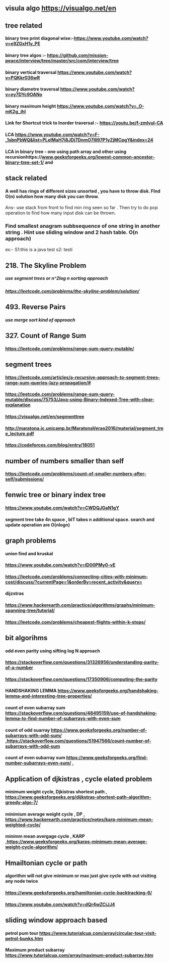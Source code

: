 ## visula algo https://visualgo.net/en

## tree related 
#### binary tree print diagonal wise:-https://www.youtube.com/watch?v=e9ZGxH1y_PE
#### binary tree algos :- https://github.com/mission-peace/interview/tree/master/src/com/interview/tree
#### binary vertical traversal https://www.youtube.com/watch?v=PQKkr036wR
#### binary diametre traversal https://www.youtube.com/watch?v=ey7DYc9OANo
#### binary maximum height https://www.youtube.com/watch?v=_O-mK2g_jhI
#### Link for Shortcut trick to Inorder traversal :-  https://youtu.be/f-zmIvul-CA
#### LCA https://www.youtube.com/watch?v=F-_1sbnPbWQ&list=PLeIMaH7i8JDj7DnmO7lll97P1yZjMCpgY&index=24
#### LCA in binary tree - one using path array and other using recursionhttps://www.geeksforgeeks.org/lowest-common-ancestor-binary-tree-set-1/   and 



## stack related
#### A well has rings of different sizes unsorted , you have to throw disk. FInd O(n) solution how many disk you can throw.
 Ans- use stack from front to find min ring seen so far . Then try to do pop operation to find how many input disk can be thrown.
### Find smallest anagram subbsequence of one string in another string . Hint use sliding window and 2 hash table. O(n approach)
ex:- S1:this  is a java test  s2: testi

## 218. The Skyline Problem
##### use segment trees or n^2log n sorting approach
##### https://leetcode.com/problems/the-skyline-problem/solution/

## 493. Reverse Pairs
##### use merge sort kind of approach

## 327. Count of Range Sum
#### https://leetcode.com/problems/range-sum-query-mutable/


## segment trees
#### https://leetcode.com/articles/a-recursive-approach-to-segment-trees-range-sum-queries-lazy-propagation/#

#### https://leetcode.com/problems/range-sum-query-mutable/discuss/75753/Java-using-Binary-Indexed-Tree-with-clear-explanation
#### https://visualgo.net/en/segmenttree
#### http://maratona.ic.unicamp.br/MaratonaVerao2016/material/segment_tree_lecture.pdf
#### https://codeforces.com/blog/entry/18051


## number of numbers smaller than self
####  https://leetcode.com/problems/count-of-smaller-numbers-after-self/submissions/

## fenwic tree or binary index tree
#### https://www.youtube.com/watch?v=CWDQJGaN1gY
#### segment tree take 4n space , bIT takes n additional space. search and update operation are O(nlogn)

## graph problems
#### union find and kruskal
#### https://www.youtube.com/watch?v=ID00PMy0-vE
#### https://leetcode.com/problems/connecting-cities-with-minimum-cost/discuss/?currentPage=1&orderBy=recent_activity&query=
#### dijzstras
#### https://www.hackerearth.com/practice/algorithms/graphs/minimum-spanning-tree/tutorial/
#### https://leetcode.com/problems/cheapest-flights-within-k-stops/
 

## bit algorihms
#### odd even parity    using  sifting log N approach
#### 
#### https://stackoverflow.com/questions/31326956/understanding-parity-of-a-number
#### https://stackoverflow.com/questions/17350906/computing-the-parity
#### HANDSHAKING LEMMA  https://www.geeksforgeeks.org/handshaking-lemma-and-interesting-tree-properties/
#### count of even subarray sum  https://stackoverflow.com/questions/48495159/use-of-handshaking-lemma-to-find-number-of-subarrays-with-even-sum
#### count of odd suarray https://www.geeksforgeeks.org/number-of-subarrays-with-odd-sum/  ,https://stackoverflow.com/questions/51947566/count-number-of-subarrays-with-odd-sum
#### count of even subarray sum https://www.geeksforgeeks.org/find-number-subarrays-even-sum/  , 

## Application of djkistras  , cycle elated problem
#### minimum weight cycle, Djkistras shortest path , https://www.geeksforgeeks.org/dijkstras-shortest-path-algorithm-greedy-algo-7/
#### minimium average weight cycle , DP ,  https://www.hackerearth.com/practice/notes/karp-minimum-mean-weighted-cycle/
#### minimm mean avergage cycle , KARP ,https://www.geeksforgeeks.org/karps-minimum-mean-average-weight-cycle-algorithm/

## Hmailtonian cycle or path 
#### algorithm will not give minimum or max just give cycle with out visiting any node twice
#### https://www.geeksforgeeks.org/hamiltonian-cycle-backtracking-6/
#### https://www.youtube.com/watch?v=dQr4wZCiJJ4


## sliding window approach based
#### petrol pum tour  https://www.tutorialcup.com/array/circular-tour-visit-petrol-bunks.htm
#### Maximum product subarray  https://www.tutorialcup.com/array/maximum-product-subarray.htm
 



